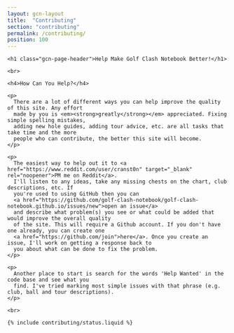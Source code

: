 ```yaml
---
layout: gcn-layout
title:  "Contributing"
section: "contributing"
permalink: /contributing/
position: 100
---
```


<div class="row">

  <div class="col-lg-8 col-lg-offset-2 col-md-10 col-md-offset-1 col-sm-12">

    <h1 class="gcn-page-header">Help Make Golf Clash Notebook Better!</h1>

    <br>

    <h4>How Can You Help?</h4>

    <p>
      There are a lot of different ways you can help improve the quality of this site. Any effort
      made by you is <em><strong>greatly</strong></em> appreciated. Fixing simple spelling mistakes,
      adding new hole guides, adding tour advice, etc. are all tasks that take time and the more
      people who can contribute, the better this site will become.
    </p>

    <p>
      The easiest way to help out it to <a href="https://www.reddit.com/user/cranst0n" target="_blank" rel="noopener">PM me on Reddit</a>.
      I'll listen to any ideas, take any missing chests on the chart, club descriptions, etc. If
      you're used to using GitHub then you can
      <a href="https://github.com/golf-clash-notebook/golf-clash-notebook.github.io/issues/new">open an issue</a>
      and describe what problem(s) you see or what could be added that would improve the overall quality
      of the site. This will require a Github account. If you don't have one already, you can create one
      <a href="https://github.com/join">here</a>. Once you create an issue, I'll work on getting a response back to
      you about what can be done to fix the problem.
    </p>

    <p>
      Another place to start is search for the words 'Help Wanted' in the code base and see what you
      find. I've tried marking most simple issues with that phrase (e.g. club, ball and tour descriptions).
    </p>

    <br>

    {% include contributing/status.liquid %}

  </div>

</div>
